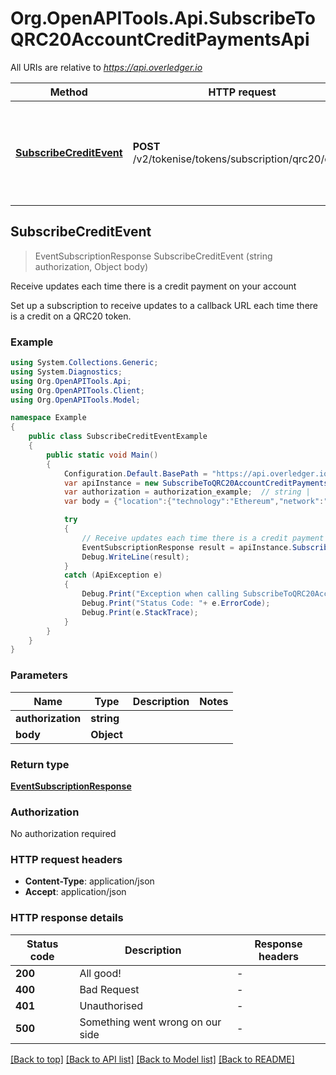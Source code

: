 # Org.OpenAPITools.Api.SubscribeToQRC20AccountCreditPaymentsApi

All URIs are relative to *https://api.overledger.io*

Method | HTTP request | Description
------------- | ------------- | -------------
[**SubscribeCreditEvent**](SubscribeToQRC20AccountCreditPaymentsApi.md#subscribecreditevent) | **POST** /v2/tokenise/tokens/subscription/qrc20/credit | Receive updates each time there is a credit payment on your account



## SubscribeCreditEvent

> EventSubscriptionResponse SubscribeCreditEvent (string authorization, Object body)

Receive updates each time there is a credit payment on your account

Set up a subscription to receive updates to a callback URL each time there is a credit on a QRC20 token.

### Example

```csharp
using System.Collections.Generic;
using System.Diagnostics;
using Org.OpenAPITools.Api;
using Org.OpenAPITools.Client;
using Org.OpenAPITools.Model;

namespace Example
{
    public class SubscribeCreditEventExample
    {
        public static void Main()
        {
            Configuration.Default.BasePath = "https://api.overledger.io";
            var apiInstance = new SubscribeToQRC20AccountCreditPaymentsApi(Configuration.Default);
            var authorization = authorization_example;  // string | 
            var body = {"location":{"technology":"Ethereum","network":"Ethereum Goerli Testnet"},"callbackUrl":"https://eo2vmypzncjgeoi.m.pipedream.net","type":"Create Credit","requestDetails":{"tokenUnit":"QNTNS"}};  // Object | 

            try
            {
                // Receive updates each time there is a credit payment on your account
                EventSubscriptionResponse result = apiInstance.SubscribeCreditEvent(authorization, body);
                Debug.WriteLine(result);
            }
            catch (ApiException e)
            {
                Debug.Print("Exception when calling SubscribeToQRC20AccountCreditPaymentsApi.SubscribeCreditEvent: " + e.Message );
                Debug.Print("Status Code: "+ e.ErrorCode);
                Debug.Print(e.StackTrace);
            }
        }
    }
}
```

### Parameters


Name | Type | Description  | Notes
------------- | ------------- | ------------- | -------------
 **authorization** | **string**|  | 
 **body** | **Object**|  | 

### Return type

[**EventSubscriptionResponse**](EventSubscriptionResponse.md)

### Authorization

No authorization required

### HTTP request headers

- **Content-Type**: application/json
- **Accept**: application/json


### HTTP response details
| Status code | Description | Response headers |
|-------------|-------------|------------------|
| **200** | All good! |  -  |
| **400** | Bad Request |  -  |
| **401** | Unauthorised |  -  |
| **500** | Something went wrong on our side |  -  |

[[Back to top]](#)
[[Back to API list]](../README.md#documentation-for-api-endpoints)
[[Back to Model list]](../README.md#documentation-for-models)
[[Back to README]](../README.md)

